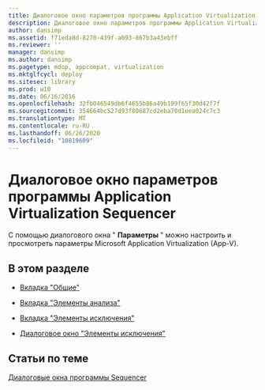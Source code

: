 ```yaml
---
title: Диалоговое окно параметров программы Application Virtualization Sequencer
description: Диалоговое окно параметров программы Application Virtualization Sequencer
author: dansimp
ms.assetid: f71eda8d-8270-439f-a093-867b3a43ebff
ms.reviewer: ''
manager: dansimp
ms.author: dansimp
ms.pagetype: mdop, appcompat, virtualization
ms.mktglfcycl: deploy
ms.sitesec: library
ms.prod: w10
ms.date: 06/16/2016
ms.openlocfilehash: 32fb046549db6f4655b86a49b199f65f30d42f7f
ms.sourcegitcommit: 354664bc527d93f80687cd2eba70d1eea024c7c3
ms.translationtype: MT
ms.contentlocale: ru-RU
ms.lasthandoff: 06/26/2020
ms.locfileid: "10819609"
---
```

# Диалоговое окно параметров программы Application Virtualization Sequencer


С помощью диалогового окна " **Параметры** " можно настроить и просмотреть параметры Microsoft Application Virtualization (App-V).

## В этом разделе


-   [Вкладка "Общие"](general-tab-keep.md)

-   [Вкладка "Элементы анализа"](parse-items-tab-keep.md)

-   [Вкладка "Элементы исключения"](exclusion-items-tab-keep.md)

-   [Диалоговое окно "Элементы исключения"](exclusion-item-dialog-box.md)

## Статьи по теме


[Диалоговые окна программы Sequencer](sequencer-dialog-boxes.md)

 

 





